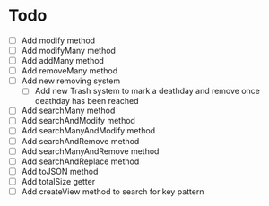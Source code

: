 # Todo

- [ ] Add modify method
- [ ] Add modifyMany method
- [ ] Add addMany method
- [ ] Add removeMany method
- [ ] Add new removing system
  - [ ] Add new Trash system to mark a deathday and remove once deathday has been reached
- [ ] Add searchMany method
- [ ] Add searchAndModify method
- [ ] Add searchManyAndModify method
- [ ] Add searchAndRemove method
- [ ] Add searchManyAndRemove method
- [ ] Add searchAndReplace method
- [ ] Add toJSON method
- [ ] Add totalSize getter
- [ ] Add createView method to search for key pattern

